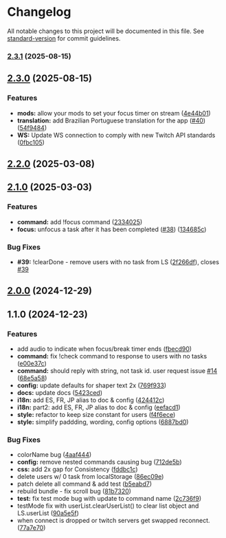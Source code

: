 # Changelog

All notable changes to this project will be documented in this file. See [standard-version](https://github.com/conventional-changelog/standard-version) for commit guidelines.

### [2.3.1](https://github.com/jujoco/twitch-multitask-task-list-overlay/compare/v2.3.0...v2.3.1) (2025-08-15)

## [2.3.0](https://github.com/jujoco/twitch-multitask-task-list-overlay/compare/v2.2.0...v2.3.0) (2025-08-15)


### Features

* **mods:** allow your mods to set your focus timer on stream ([4e44b01](https://github.com/jujoco/twitch-multitask-task-list-overlay/commit/4e44b010bba9bcfb754f81263ecdf857f8cb75f1))
* **translation:** add Brazilian Portuguese translation for the app ([#40](https://github.com/jujoco/twitch-multitask-task-list-overlay/issues/40)) ([54f9484](https://github.com/jujoco/twitch-multitask-task-list-overlay/commit/54f9484fbe7fb03487f2850f420d0a4a506807b8))
* **WS:** Update WS connection to comply with new Twitch API standards ([0fbc105](https://github.com/jujoco/twitch-multitask-task-list-overlay/commit/0fbc10584ccbcf89696f6a70d12538a6ed1857c6))

## [2.2.0](https://github.com/jujoco/twitch-multitask-task-list-overlay/compare/v2.1.0...v2.2.0) (2025-03-08)

## [2.1.0](https://github.com/jujoco/twitch-multitask-task-list-overlay/compare/v2.0.0...v2.1.0) (2025-03-03)


### Features

* **command:** add !focus command ([2334025](https://github.com/jujoco/twitch-multitask-task-list-overlay/commit/233402500cfcbd8c542a6215881e29986139bf6a))
* **focus:** unfocus a task after it has been completed ([#38](https://github.com/jujoco/twitch-multitask-task-list-overlay/issues/38)) ([134685c](https://github.com/jujoco/twitch-multitask-task-list-overlay/commit/134685ccfd01d77b05da9cdd7b74f802cee2bf43))


### Bug Fixes

* **#39:** !clearDone - remove users with no task from LS ([2f266df](https://github.com/jujoco/twitch-multitask-task-list-overlay/commit/2f266dfc02ee226832944fb38881e548d5450224)), closes [#39](https://github.com/jujoco/twitch-multitask-task-list-overlay/issues/39)

## [2.0.0](https://github.com/jujoco/twitch-multitask-task-list-overlay/compare/v1.1.0...v2.0.0) (2024-12-29)

## 1.1.0 (2024-12-23)


### Features

* add audio to indicate when focus/break timer ends ([fbecd90](https://github.com/jujoco/twitch-multitask-task-list-overlay/commit/fbecd9090e7c8da982ec2b721a9b87c9451ef136))
* **command:** fix !check command to response to users with no tasks ([e00e37c](https://github.com/jujoco/twitch-multitask-task-list-overlay/commit/e00e37cb5ea3d38eebefdb69648f2c358b61dd43))
* **command:** should reply with string, not task id. user request issue [#14](https://github.com/jujoco/twitch-multitask-task-list-overlay/issues/14) ([68e5a58](https://github.com/jujoco/twitch-multitask-task-list-overlay/commit/68e5a5832a638ebc8d5ee86e929e210e911996b7))
* **config:** update defaults for shaper text 2x ([769f933](https://github.com/jujoco/twitch-multitask-task-list-overlay/commit/769f933f6c7e3d8826fb6c354dbd88fd48bb7dfa))
* **docs:** update docs ([5423ced](https://github.com/jujoco/twitch-multitask-task-list-overlay/commit/5423cedccf2615dc18cda40405cb014c4f3801c3))
* **i18n:** add ES, FR, JP alias to doc & config ([424412c](https://github.com/jujoco/twitch-multitask-task-list-overlay/commit/424412c93ad1f8dc87939b454991df246a6868af))
* **i18n:** part2: add ES, FR, JP alias to doc & config ([eefacd1](https://github.com/jujoco/twitch-multitask-task-list-overlay/commit/eefacd11899c24c81860681ff82b39e71237b0e3))
* **style:** refactor to keep size constant for users ([f4f6ece](https://github.com/jujoco/twitch-multitask-task-list-overlay/commit/f4f6eceb1b8c21ab0a6accc39f1bae71bd8f490a))
* **style:** simplify paddding, wording, config options ([6887bd0](https://github.com/jujoco/twitch-multitask-task-list-overlay/commit/6887bd01f64d9b11b9ca727b80c2f30d6ecc35b4))


### Bug Fixes

* colorName bug ([4aaf444](https://github.com/jujoco/twitch-multitask-task-list-overlay/commit/4aaf44410b7c63c71733d3a5f5ac1f022c484bd5))
* **config:** remove nested commands causing bug ([712de5b](https://github.com/jujoco/twitch-multitask-task-list-overlay/commit/712de5bb923a066ea8396d04c65d36faa66b4f22))
* **css:** add 2x gap for Consistency ([fddbc1c](https://github.com/jujoco/twitch-multitask-task-list-overlay/commit/fddbc1ce326ff16c25297c6653aaa9b7e87657f8))
* delete users w/ 0 task from localStorage ([86ec09e](https://github.com/jujoco/twitch-multitask-task-list-overlay/commit/86ec09e391c59ba738d5e111df8630b2d52491d3))
* patch delete all command & add test ([b5eabd7](https://github.com/jujoco/twitch-multitask-task-list-overlay/commit/b5eabd7e6b59feba0fd2bdfcb00ebd95fcf1507d))
* rebuild bundle - fix scroll bug ([81b7320](https://github.com/jujoco/twitch-multitask-task-list-overlay/commit/81b73202f9b0b2634a74c158a956d2710d6d4b1c))
* **test:** fix test mode bug with update to command name ([2c736f9](https://github.com/jujoco/twitch-multitask-task-list-overlay/commit/2c736f98827018b14654f85b3f0a8d6f03dee5b9))
* testMode fix with userList.clearUserList() to clear list object and LS.userList ([90a5e5f](https://github.com/jujoco/twitch-multitask-task-list-overlay/commit/90a5e5f15209c5a15fa4ea454a8e90ec660ee23f))
* when connect is dropped or twitch servers get swapped reconnect. ([77a7e70](https://github.com/jujoco/twitch-multitask-task-list-overlay/commit/77a7e703003f97990286c32af13076027bf2dd68))
